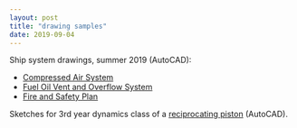 ```yaml
---
layout: post
title: "drawing samples"
date: 2019-09-04
---
```


Ship system drawings, summer 2019 (AutoCAD):
- [Compressed Air System](https://docs.google.com/viewer?url=https://github.com/Patrick-Shorey/Patrick-Shorey.github.io/raw/master/pdfs/VARD%20sample%201%20-%20General%20Purpose%20Compressed%20Air%20System.pdf)
- [Fuel Oil Vent and Overflow System](https://docs.google.com/viewer?url=https://github.com/Patrick-Shorey/Patrick-Shorey.github.io/raw/master/pdfs/VARD%20sample%202%20-%20Fuel%20Oil%20Vent%20and%20Overflow%20System.pdf)
- [Fire and Safety Plan](https://docs.google.com/viewer?url=https://github.com/Patrick-Shorey/Patrick-Shorey.github.io/raw/master/pdfs//VARD%20sample%203%20-%20%20Fire%20and%20Safety%20Plan.pdf)

Sketches for 3rd year dynamics class of a [reciprocating piston](https://docs.google.com/viewer?url=https://github.com/Patrick-Shorey/Patrick-Shorey.github.io/raw/master/pdfs/reciprocating%20piston%20sketches.pdf) (AutoCAD).
